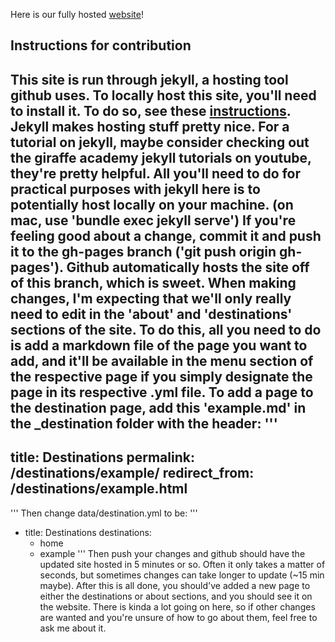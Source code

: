 Here is our fully hosted [website](https://benholmgren.github.io/csci-491-final/)!

## Instructions for contribution

This site is run through jekyll, a hosting tool github uses. To locally host this site, you'll need to 
install it. To do so, see these [instructions](https://jekyllrb.com/docs/installation/).
Jekyll makes hosting stuff pretty nice. For a tutorial on jekyll, maybe consider checking out the giraffe academy
jekyll tutorials on youtube, they're pretty helpful. All you'll need to do for practical purposes with jekyll here
is to potentially host locally on your machine. (on mac, use 'bundle exec jekyll serve')
If you're feeling good about a change, commit it and push it to the gh-pages branch ('git push origin gh-pages').
Github automatically hosts the site off of this branch, which is sweet.
When making changes, I'm expecting that we'll only really need to edit in the 'about' and 'destinations' sections of the site.
To do this, all you need to do is add a markdown file of the page you want to add, and it'll be available in the menu section of the
respective page if you simply designate the page in its respective .yml file. To add a page to the destination page, add this 'example.md'
in the _destination folder with the header:
'''
---
title: Destinations
permalink: /destinations/example/
redirect_from: /destinations/example.html
---
'''
Then change data/destination.yml to be:
'''
- title: Destinations
  destinations:
  - home
  - example
'''
Then push your changes and github should have the updated site hosted in 5 minutes or so. Often it only takes a matter of seconds, but sometimes
changes can take longer to update (~15 min maybe).
After this is all done, you should've added a new page to either the destinations or about sections, and you should see it on the website.
There is kinda a lot going on here, so if other changes are wanted and you're unsure of how to go about them, feel free to ask me about it.
